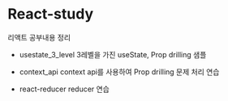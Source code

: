 # React-study
리액트 공부내용 정리

* usestate_3_level 3레벨을 가진 useState, Prop drilling 샘플

* context_api context api를 사용하여 Prop drilling 문제 처리 연습

* react-reducer reducer 연습 
